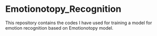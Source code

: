 # Emotionotopy_Recognition
This repository contains the codes I have used for training a model for emotion recognition based on Emotionotopy model.
